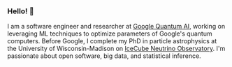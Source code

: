 ### Hello! 👋

I am a software engineer and researcher at [Google Quantum AI](https://cloud.google.com/apigee), working on leveraging ML techniques to optimize parameters of Google's quantum computers. Before Google, I complete my PhD in particle astrophysics at the University of Wisconsin-Madison on [IceCube Neutrino Observatory](https://icecube.wisc.edu/). I'm passionate about open software, big data, and statistical inference.

<!--
**apizzuto/apizzuto** is a ✨ _special_ ✨ repository because its `README.md` (this file) appears on your GitHub profile.

Here are some ideas to get you started:

- 🔭 I’m currently working on ...
- 🌱 I’m currently learning ...
- 👯 I’m looking to collaborate on ...
- 🤔 I’m looking for help with ...
- 💬 Ask me about ...
- 📫 How to reach me: ...
- 😄 Pronouns: ...
- ⚡ Fun fact: ...
-->
